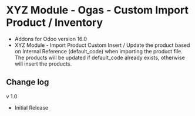 XYZ Module - Ogas - Custom Import Product / Inventory
======================================================

* Addons for Odoo version 16.0
* XYZ Module - Import Product Custom
Insert / Update the product based on Internal Reference (default_code) when importing the product file.
The products will be updated if default_code already exists, otherwise will insert the products.

Change log
----------
v 1.0
* Initial Release